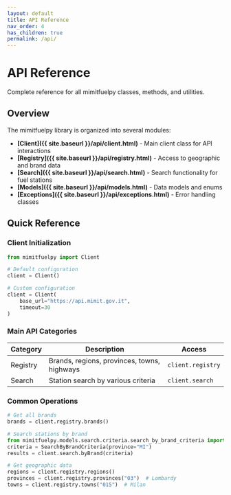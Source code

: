 ```yaml
---
layout: default
title: API Reference
nav_order: 4
has_children: true
permalink: /api/
---
```


# API Reference

Complete reference for all mimitfuelpy classes, methods, and utilities.

## Overview

The mimitfuelpy library is organized into several modules:

- **[Client]({{ site.baseurl }}/api/client.html)** - Main client class for API interactions
- **[Registry]({{ site.baseurl }}/api/registry.html)** - Access to geographic and brand data
- **[Search]({{ site.baseurl }}/api/search.html)** - Search functionality for fuel stations
- **[Models]({{ site.baseurl }}/api/models.html)** - Data models and enums
- **[Exceptions]({{ site.baseurl }}/api/exceptions.html)** - Error handling classes

## Quick Reference

### Client Initialization

```python
from mimitfuelpy import Client

# Default configuration
client = Client()

# Custom configuration
client = Client(
    base_url="https://api.mimit.gov.it",
    timeout=30
)
```

### Main API Categories

| Category | Description | Access |
|----------|-------------|--------|
| Registry | Brands, regions, provinces, towns, highways | `client.registry` |
| Search | Station search by various criteria | `client.search` |

### Common Operations

```python
# Get all brands
brands = client.registry.brands()

# Search stations by brand
from mimitfuelpy.models.search.criteria.search_by_brand_criteria import SearchByBrandCriteria
criteria = SearchByBrandCriteria(province="MI")
results = client.search.byBrand(criteria)

# Get geographic data
regions = client.registry.regions()
provinces = client.registry.provinces("03")  # Lombardy
towns = client.registry.towns("015")  # Milan
```